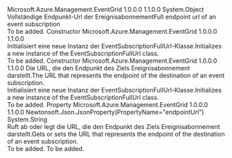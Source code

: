 <Type Name="EventSubscriptionFullUrl" FullName="Microsoft.Azure.Management.EventGrid.Models.EventSubscriptionFullUrl">
  <TypeSignature Language="C#" Value="public class EventSubscriptionFullUrl" />
  <TypeSignature Language="ILAsm" Value=".class public auto ansi beforefieldinit EventSubscriptionFullUrl extends System.Object" />
  <TypeSignature Language="DocId" Value="T:Microsoft.Azure.Management.EventGrid.Models.EventSubscriptionFullUrl" />
  <TypeSignature Language="VB.NET" Value="Public Class EventSubscriptionFullUrl" />
  <TypeSignature Language="F#" Value="type EventSubscriptionFullUrl = class" />
  <AssemblyInfo>
    <AssemblyName>Microsoft.Azure.Management.EventGrid</AssemblyName>
    <AssemblyVersion>1.0.0.0</AssemblyVersion>
    <AssemblyVersion>1.1.0.0</AssemblyVersion>
  </AssemblyInfo>
  <Base>
    <BaseTypeName>System.Object</BaseTypeName>
  </Base>
  <Interfaces />
  <Docs>
    <summary>
            <span data-ttu-id="d1158-101">Vollständige Endpunkt-Url der Ereignisabonnement</span><span class="sxs-lookup"><span data-stu-id="d1158-101">Full endpoint url of an event subscription</span></span>
            </summary>
    <remarks>To be added.</remarks>
  </Docs>
  <Members>
    <Member MemberName=".ctor">
      <MemberSignature Language="C#" Value="public EventSubscriptionFullUrl ();" />
      <MemberSignature Language="ILAsm" Value=".method public hidebysig specialname rtspecialname instance void .ctor() cil managed" />
      <MemberSignature Language="DocId" Value="M:Microsoft.Azure.Management.EventGrid.Models.EventSubscriptionFullUrl.#ctor" />
      <MemberSignature Language="VB.NET" Value="Public Sub New ()" />
      <MemberType>Constructor</MemberType>
      <AssemblyInfo>
        <AssemblyName>Microsoft.Azure.Management.EventGrid</AssemblyName>
        <AssemblyVersion>1.0.0.0</AssemblyVersion>
        <AssemblyVersion>1.1.0.0</AssemblyVersion>
      </AssemblyInfo>
      <Parameters />
      <Docs>
        <summary>
            <span data-ttu-id="d1158-102">Initialisiert eine neue Instanz der EventSubscriptionFullUrl-Klasse.</span><span class="sxs-lookup"><span data-stu-id="d1158-102">Initializes a new instance of the EventSubscriptionFullUrl class.</span></span>
            </summary>
        <remarks>To be added.</remarks>
      </Docs>
    </Member>
    <Member MemberName=".ctor">
      <MemberSignature Language="C#" Value="public EventSubscriptionFullUrl (string endpointUrl = null);" />
      <MemberSignature Language="ILAsm" Value=".method public hidebysig specialname rtspecialname instance void .ctor(string endpointUrl) cil managed" />
      <MemberSignature Language="DocId" Value="M:Microsoft.Azure.Management.EventGrid.Models.EventSubscriptionFullUrl.#ctor(System.String)" />
      <MemberSignature Language="VB.NET" Value="Public Sub New (Optional endpointUrl As String = null)" />
      <MemberSignature Language="F#" Value="new Microsoft.Azure.Management.EventGrid.Models.EventSubscriptionFullUrl : string -&gt; Microsoft.Azure.Management.EventGrid.Models.EventSubscriptionFullUrl" Usage="new Microsoft.Azure.Management.EventGrid.Models.EventSubscriptionFullUrl endpointUrl" />
      <MemberType>Constructor</MemberType>
      <AssemblyInfo>
        <AssemblyName>Microsoft.Azure.Management.EventGrid</AssemblyName>
        <AssemblyVersion>1.0.0.0</AssemblyVersion>
        <AssemblyVersion>1.1.0.0</AssemblyVersion>
      </AssemblyInfo>
      <Parameters>
        <Parameter Name="endpointUrl" Type="System.String" />
      </Parameters>
      <Docs>
        <param name="endpointUrl"><span data-ttu-id="d1158-103">Die URL, die den Endpunkt des Ziels Ereignisabonnement darstellt.</span><span class="sxs-lookup"><span data-stu-id="d1158-103">The URL that represents the endpoint of the destination of an event subscription.</span></span></param>
        <summary>
            <span data-ttu-id="d1158-104">Initialisiert eine neue Instanz der EventSubscriptionFullUrl-Klasse.</span><span class="sxs-lookup"><span data-stu-id="d1158-104">Initializes a new instance of the EventSubscriptionFullUrl class.</span></span>
            </summary>
        <remarks>To be added.</remarks>
      </Docs>
    </Member>
    <Member MemberName="EndpointUrl">
      <MemberSignature Language="C#" Value="public string EndpointUrl { get; set; }" />
      <MemberSignature Language="ILAsm" Value=".property instance string EndpointUrl" />
      <MemberSignature Language="DocId" Value="P:Microsoft.Azure.Management.EventGrid.Models.EventSubscriptionFullUrl.EndpointUrl" />
      <MemberSignature Language="VB.NET" Value="Public Property EndpointUrl As String" />
      <MemberSignature Language="F#" Value="member this.EndpointUrl : string with get, set" Usage="Microsoft.Azure.Management.EventGrid.Models.EventSubscriptionFullUrl.EndpointUrl" />
      <MemberType>Property</MemberType>
      <AssemblyInfo>
        <AssemblyName>Microsoft.Azure.Management.EventGrid</AssemblyName>
        <AssemblyVersion>1.0.0.0</AssemblyVersion>
        <AssemblyVersion>1.1.0.0</AssemblyVersion>
      </AssemblyInfo>
      <Attributes>
        <Attribute>
          <AttributeName>Newtonsoft.Json.JsonProperty(PropertyName="endpointUrl")</AttributeName>
        </Attribute>
      </Attributes>
      <ReturnValue>
        <ReturnType>System.String</ReturnType>
      </ReturnValue>
      <Docs>
        <summary>
            <span data-ttu-id="d1158-105">Ruft ab oder legt die URL, die den Endpunkt des Ziels Ereignisabonnement darstellt.</span><span class="sxs-lookup"><span data-stu-id="d1158-105">Gets or sets the URL that represents the endpoint of the destination of an event subscription.</span></span>
            </summary>
        <value>To be added.</value>
        <remarks>To be added.</remarks>
      </Docs>
    </Member>
  </Members>
</Type>
